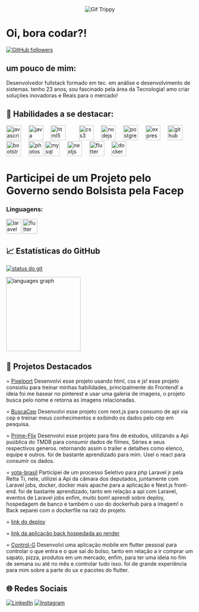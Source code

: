 


<div align="center">

<div class="container">
  <img src="https://i.pinimg.com/originals/90/70/32/9070324cdfc07c68d60eed0c39e77573.gif" alt="Gif Trippy" />
</div>

</div>


<h1> Oi, bora codar?!
 </h1>

 

 



[![GitHub followers](https://img.shields.io/github/followers/seu-usuario?label=Follow&style=social)](https://github.com/seu-usuario)

## um pouco de mim:

Desenvolvedor fullstack  formado em tec. em análise e desenvolvimento de sistemas. tenho 23 anos, sou fascinado pela área da Tecnologia! amo criar soluções inovadoras e Reais para o mercado!


## 🚀 Habilidades a se destacar:

<div align="left">
  <img src="https://cdn.jsdelivr.net/gh/devicons/devicon/icons/javascript/javascript-original.svg" height="40" alt="javascript logo"  />
  <img width="12" />
  <img src="https://cdn.jsdelivr.net/gh/devicons/devicon/icons/java/java-original.svg" height="40" alt="java logo"  />
  <img width="12" />
  <img src="https://cdn.jsdelivr.net/gh/devicons/devicon/icons/html5/html5-original.svg" height="40" alt="html5 logo"  />
  <img width="12" />
  <img width="12" />
  <img src="https://cdn.jsdelivr.net/gh/devicons/devicon/icons/css3/css3-original.svg" height="40" alt="css3 logo"  />
  <img width="12" />
  <img src="https://cdn.jsdelivr.net/gh/devicons/devicon/icons/nodejs/nodejs-original.svg" height="40" alt="nodejs logo"  />
  <img width="12" />
  <img src="https://cdn.jsdelivr.net/gh/devicons/devicon/icons/postgresql/postgresql-original.svg" height="40" alt="postgresql logo"  />
  <img width="12" />
  <img src="https://cdn.jsdelivr.net/gh/devicons/devicon/icons/express/express-original.svg" height="40" alt="express logo"  />
  <img width="12" />
  <img src="https://cdn.jsdelivr.net/gh/devicons/devicon/icons/github/github-original.svg" height="40" alt="github logo"  />
  <img width="12" />
  <img src="https://cdn.jsdelivr.net/gh/devicons/devicon/icons/bootstrap/bootstrap-original.svg" height="40" alt="bootstrap logo"  />
  <img width="12" />
  <img src="https://cdn.jsdelivr.net/gh/devicons/devicon/icons/photoshop/photoshop-plain.svg" height="40" alt="photoshop logo"  />
  <img src="https://cdn.jsdelivr.net/gh/devicons/devicon/icons/mysql/mysql-original.svg" height="40" alt="mysql logo" />
  <img width="12" />
<img src="https://cdn.jsdelivr.net/gh/devicons/devicon/icons/nextjs/nextjs-original.svg" height="40" alt="nextjs logo" />
<img width="12" />
<img src="https://cdn.jsdelivr.net/gh/devicons/devicon/icons/flutter/flutter-original.svg" height="40" alt="flutter logo" />
<img width="12" />
<img src="https://cdn.jsdelivr.net/gh/devicons/devicon/icons/docker/docker-original.svg" height="40" alt="docker logo" />

  

</div>
<h1>  Participei de um Projeto pelo Governo sendo Bolsista pela Facep</h1>
<div>
<h3 class="text-center"> Linguagens:</h3>
 <img src="https://upload.wikimedia.org/wikipedia/commons/9/9a/Laravel.svg" height="40" alt="laravel logo" />
 <img src="https://cdn.jsdelivr.net/gh/devicons/devicon/icons/flutter/flutter-original.svg" height="40" alt="flutter logo" /> 
</div>
  

## 📈 Estatísticas do GitHub

[![status do git](https://github-readme-stats.vercel.app/api?username=SilasZy&show_icons=true&theme=radical)](https://github.com/SilasZy)
 
  <div>
  <img src="https://github-readme-stats.vercel.app/api/top-langs?username=SilasZy&locale=en&hide_title=false&layout=compact&card_width=330&langs_count=5&theme=radical&hide_border=false" height="200" alt="languages graph"  />
</div>


## 📂 Projetos Destacados

 =  [Pixelport](https://github.com/SilasZy/PixelPort1) Desenvolvi esse projeto usando html, css e js! esse projeto consistiu  para treinar minhas habilidades, principalmente do Frontend! a ideia foi me basear no pinterest e usar uma galeria de imagens, o projeto busca pelo nome e retorna as imagens relacionadas.

 =   [BuscaCep](https://busca-cepnext.vercel.app/) Desenvolvi esse projeto com next.js para consumo de api via cep e treinar meus conhecimentos e exibindo os dados pelo cep em pesquisa.

 =   [Prime-Flix](https://prime-flix-fus3.vercel.app/) Desenvolvi esse projeto para fins de estudos, utilizando a Api puública do TMDB para consumir dados de filmes, Séries e seus respectivos generos. retornando assim o trailer e detalhes como elenco, equipe e outros. foi de bastante aprendizado para mim. Usei o react para consumir os        dados.

= [vota-brasil](https://github.com/SilasZy/Vota_Brasil) Participei de um processo Seletivo para php Laravel jr pela Retta Ti, nele, utilizei a Api da câmara dos deputados, juntamente com Laravel jobs, docker, docker mais apache para a aplicação e Next.js front-end. foi de bastante aprendizado, tanto em relação a api com Laravel, eventos de Laravel jobs enfim, muito bom! aprendi sobre deploy, hospedagem de banco  e também o uso do dockerhub para a imagem! o Back separei com o dockerfile na raiz do projeto.


=  [link do deploy](https://vota-brasil-klpk.vercel.app/)

= [link da aplicação back hospedada ao render](https://votabrasil-2.onrender.com/)

=  [Control-G](https://github.com/SilasZy/Control-G) Desenvolvi uma aplicação mobile em flutter pessoal para controlar o que entra e o que saí do bolso, tanto em relação a ir comprar um sapato, pizza, produtos em um mercado, enfim, para ter uma ideia no fim de semana ou até no mês e controlar tudo isso. foi de grande experiência para mim sobre a parte do ux e pacotes do flutter.
  
  
## 🌐 Redes Sociais

[![LinkedIn](https://img.shields.io/badge/LinkedIn-blue?style=for-the-badge&logo=linkedin)](https://www.linkedin.com/in/silas-gabriel-7316bb30b?utm_source=share&utm_campaign=share_via&utm_content=profile&utm_medium=android_app)
[![Instagram](https://img.shields.io/badge/Instagram-E4405F?style=for-the-badge&logo=instagram&logoColor=white)](https://www.instagram.com/silas.simoes_?igsh=MTFib2R1YW14aGN4Nw==)





























